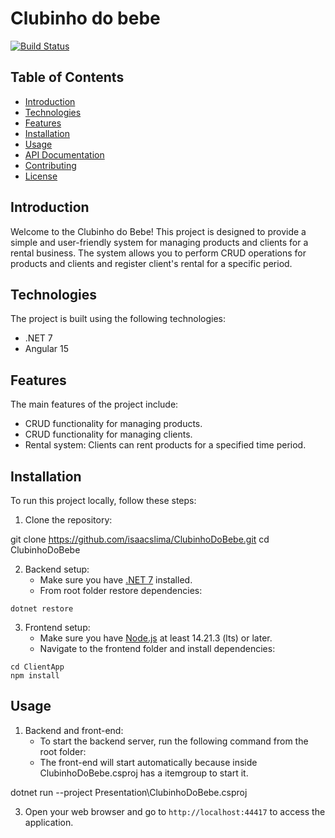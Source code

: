 # Clubinho do bebe
[![Build Status](https://api.travis-ci.com/isaacslima/ClubinhoDoBebe.svg?branch=main)](https://api.travis-ci.com/isaacslima/ClubinhoDoBebe)

## Table of Contents

- [Introduction](#introduction)
- [Technologies](#technologies)
- [Features](#features)
- [Installation](#installation)
- [Usage](#usage)
- [API Documentation](#api-documentation)
- [Contributing](#contributing)
- [License](#license)

## Introduction

Welcome to the Clubinho do Bebe! This project is designed to provide a simple and user-friendly system for managing products and clients for a rental business. The system allows you to perform CRUD operations for products and clients and register client's rental for a specific period.

## Technologies

The project is built using the following technologies:

- .NET 7
- Angular 15

## Features

The main features of the project include:

- CRUD functionality for managing products.
- CRUD functionality for managing clients.
- Rental system: Clients can rent products for a specified time period.

## Installation

To run this project locally, follow these steps:

1. Clone the repository:

git clone https://github.com/isaacslima/ClubinhoDoBebe.git
cd ClubinhoDoBebe

2. Backend setup:
   - Make sure you have <a href="https://dotnet.microsoft.com/en-us/download">.NET 7</a> installed.
   - From root folder restore dependencies:
```
dotnet restore
```
3. Frontend setup:
   - Make sure you have <a href="https://nodejs.org/en">Node.js</a> at least 14.21.3 (lts) or later.
   - Navigate to the frontend folder and install dependencies:
```
cd ClientApp
npm install
```

## Usage

1. Backend and front-end:
   - To start the backend server, run the following command from the root folder:
   - The front-end will start automatically because inside ClubinhoDoBebe.csproj has a itemgroup to start it.

dotnet run --project Presentation\ClubinhoDoBebe.csproj

3. Open your web browser and go to `http://localhost:44417` to access the application.

